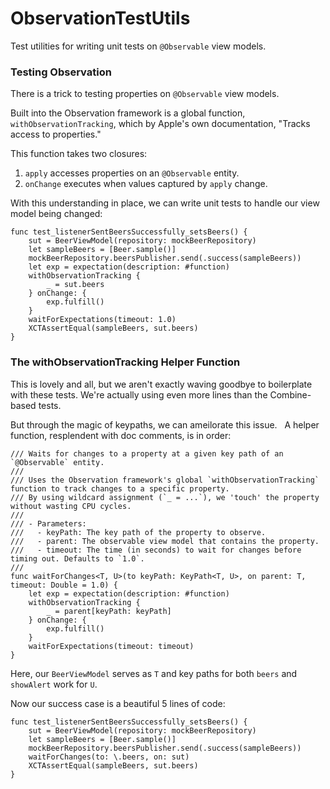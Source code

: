 # ObservationTestUtils

Test utilities for writing unit tests on `@Observable` view models.

### Testing Observation

There is a trick to testing properties on `@Observable` view models.

Built into the Observation framework is a global function, `withObservationTracking`, which by Apple's own documentation, "Tracks access to properties."

This function takes two closures:
1. `apply` accesses properties on an `@Observable` entity.
2. `onChange` executes when values captured by `apply` change. 

With this understanding in place, we can write unit tests to handle our view model being changed:

```
func test_listenerSentBeersSuccessfully_setsBeers() {
    sut = BeerViewModel(repository: mockBeerRepository)
    let sampleBeers = [Beer.sample()]
    mockBeerRepository.beersPublisher.send(.success(sampleBeers))
    let exp = expectation(description: #function)
    withObservationTracking {
        _ = sut.beers
    } onChange: {
        exp.fulfill()
    }
    waitForExpectations(timeout: 1.0)
    XCTAssertEqual(sampleBeers, sut.beers)
}
```

### The withObservationTracking Helper Function

This is lovely and all, but we aren't exactly waving goodbye to boilerplate with these tests. We're actually using even more lines than the Combine-based tests.

But through the magic of keypaths, we can ameilorate this issue.
 
A helper function, resplendent with doc comments, is in order:

```
/// Waits for changes to a property at a given key path of an `@Observable` entity.
///
/// Uses the Observation framework's global `withObservationTracking` function to track changes to a specific property.
/// By using wildcard assignment (`_ = ...`), we 'touch' the property without wasting CPU cycles.
///
/// - Parameters:
///   - keyPath: The key path of the property to observe.
///   - parent: The observable view model that contains the property.
///   - timeout: The time (in seconds) to wait for changes before timing out. Defaults to `1.0`.
///
func waitForChanges<T, U>(to keyPath: KeyPath<T, U>, on parent: T, timeout: Double = 1.0) {
    let exp = expectation(description: #function)
    withObservationTracking {
        _ = parent[keyPath: keyPath]
    } onChange: {
        exp.fulfill()
    }
    waitForExpectations(timeout: timeout)
}
```

Here, our `BeerViewModel` serves as `T` and key paths for both `beers` and `showAlert` work for `U`.

Now our success case is a beautiful 5 lines of code:

```
func test_listenerSentBeersSuccessfully_setsBeers() {
    sut = BeerViewModel(repository: mockBeerRepository)
    let sampleBeers = [Beer.sample()]
    mockBeerRepository.beersPublisher.send(.success(sampleBeers))
    waitForChanges(to: \.beers, on: sut)
    XCTAssertEqual(sampleBeers, sut.beers)
}
```
